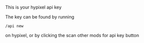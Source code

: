 This is your hypixel api key

The key can be found by running 
```
/api new
```
on hypixel, or by clicking the scan other mods for api key button